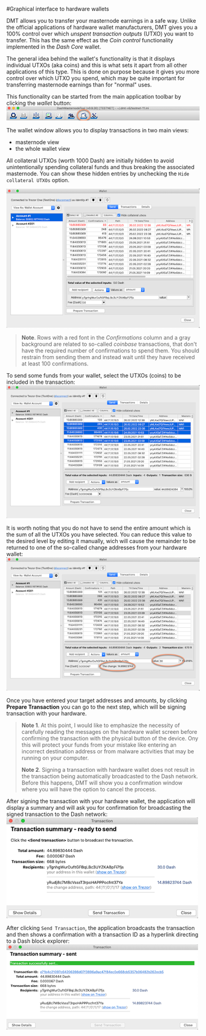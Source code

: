 #Graphical interface to hardware wallets

DMT allows you to transfer your masternode earnings in a safe way. Unlike the official applications of hardware wallet manufacturers, DMT gives you a 100% control over which *unspent transaction outputs* (UTXO) you want to transfer. This has the same effect as the *Coin control* functionality implemented in the *Dash Core* wallet.

The general idea behind the wallet's functionality is that it displays individual UTXOs (aka coins) and this is what sets it apart from all other applications of this type. This is done on purpose because it gives you more control over which UTXO you spend, which may be quite important for transferring masternode earnings than for "normal" uses.

This functionality can be started from the main application toolbar by clicking the *wallet* button:
![Wallet tool button](img/wallet-tool-buttons.png)

The wallet window allows you to display transactions in two main views:
- masternode view
- the whole wallet view

All collateral UTXOs (worth 1000 Dash) are initially hidden to avoid unintentionally spending collateral funds and thus breaking the associated masternode. You can show these hidden entries by unchecking the `Hide collateral UTXOs` option.

![Wallet1](img/wallet-1.png)

> **Note**. Rows with a red font in the *Confirmations* column and a gray background are related to so-called *coinbase* transactions, that don't have the required number of confirmations to spend them. You should restrain from sending them and instead wait until they have received at least 100 confirmations. 


To send some funds from your wallet, select the UTXOs (coins) to be included in the transaction:
![Wallet2](img/wallet-2.png)

It is worth noting that you do not have to send the entire amount which is the sum of all the UTXOs you have selected. You can reduce this value to the desired level by editing it manually, wich will cause the remainder to be returned to one of the so-called change addresses from your hardware wallet:
![Wallet2](img/wallet-3.png)

Once you have entered your target addresses and amounts, by clicking **Prepare Transaction** you can go to the next step, which will be signing transaction with your hardware.

> **Note 1**. At this point, I would like to emphasize the necessity of carefully reading the messages on the hardware wallet screen before confirming the transaction with the physical button of the device. Ony this will protect your funds from your mistake like entering an incorrect destination address or from malware activities that may be running on your computer.  
> 
> **Note 2**. Signing a transaction with hardware wallet does not result in the transaction being automatically broadcasted to the Dash network. Before this happens, DMT will show you a confirmation window where you will have the option to cancel the process.

After signing the transaction with your hardware wallet, the application will display a summary and will ask you for confirmation for broadcasting the signed transaction to the Dash network:
![Broadcast signed transaction confirmation](img/wallet-summary.png)


After clicking `Send Transaction`, the application broadcasts the transaction and then shows a confirmation with a transaction ID as a hyperlink directing to a Dash block explorer:  
![Transaction sent](img/wallet-summary-tx-sent.png)